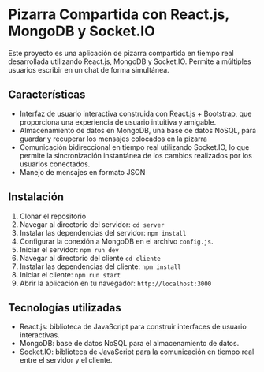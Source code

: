 # Pizarra Compartida con React.js, MongoDB y Socket.IO

Este proyecto es una aplicación de pizarra compartida en tiempo real desarrollada utilizando React.js, MongoDB y Socket.IO. Permite a múltiples usuarios escribir en un chat de forma simultánea.

## Características

- Interfaz de usuario interactiva construida con React.js + Bootstrap, que proporciona una experiencia de usuario intuitiva y amigable.
- Almacenamiento de datos en MongoDB, una base de datos NoSQL, para guardar y recuperar los mensajes colocados en la pizarra
- Comunicación bidireccional en tiempo real utilizando Socket.IO, lo que permite la sincronización instantánea de los cambios realizados por los usuarios conectados.
- Manejo de mensajes en formato JSON

## Instalación

1. Clonar el repositorio
2. Navegar al directorio del servidor: `cd server`
3. Instalar las dependencias del servidor: `npm install`
4. Configurar la conexión a MongoDB en el archivo `config.js`.
5. Iniciar el servidor: `npm run dev`
6. Navegar al directorio del cliente `cd cliente`
7. Instalar las dependencias del cliente: `npm install`
8. Iniciar el cliente: `npm run start`
9. Abrir la aplicación en tu navegador: `http://localhost:3000`

## Tecnologías utilizadas

- React.js: biblioteca de JavaScript para construir interfaces de usuario interactivas.
- MongoDB: base de datos NoSQL para el almacenamiento de datos.
- Socket.IO: biblioteca de JavaScript para la comunicación en tiempo real entre el servidor y el cliente.
